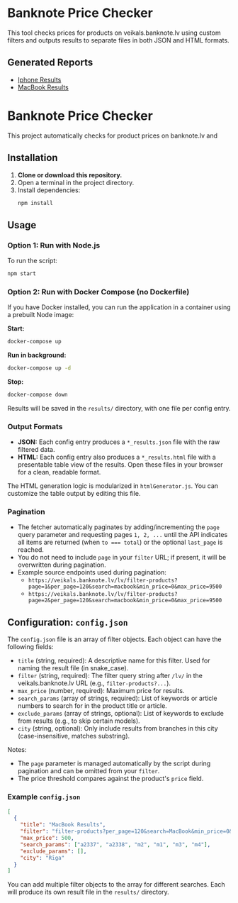 # Banknote Price Checker

This tool checks prices for products on veikals.banknote.lv using custom filters and outputs results to separate files in both JSON and HTML formats.

## Generated Reports

- [Iphone Results](./results/iphone_results.html)
- [MacBook Results](./results/macbook_results.html)

# Banknote Price Checker

This project automatically checks for product prices on banknote.lv and
## Installation

1. **Clone or download this repository.**
2. Open a terminal in the project directory.
3. Install dependencies:
   ```sh
   npm install
   ```

## Usage

### Option 1: Run with Node.js
To run the script:
```sh
npm start
```

### Option 2: Run with Docker Compose (no Dockerfile)
If you have Docker installed, you can run the application in a container using a prebuilt Node image:

**Start:**
```sh
docker-compose up
```

**Run in background:**
```sh
docker-compose up -d
```

**Stop:**
```sh
docker-compose down
```

Results will be saved in the `results/` directory, with one file per config entry.

### Output Formats
- **JSON:** Each config entry produces a `*_results.json` file with the raw filtered data.
- **HTML:** Each config entry also produces a `*_results.html` file with a presentable table view of the results. Open these files in your browser for a clean, readable format.

The HTML generation logic is modularized in `htmlGenerator.js`. You can customize the table output by editing this file.

### Pagination
- The fetcher automatically paginates by adding/incrementing the `page` query parameter and requesting pages `1, 2, ...` until the API indicates all items are returned (when `to === total`) or the optional `last_page` is reached.
- You do not need to include `page` in your `filter` URL; if present, it will be overwritten during pagination.
- Example source endpoints used during pagination:
  - `https://veikals.banknote.lv/lv/filter-products?page=1&per_page=120&search=macbook&min_price=0&max_price=9500`
  - `https://veikals.banknote.lv/lv/filter-products?page=2&per_page=120&search=macbook&min_price=0&max_price=9500`

## Configuration: `config.json`

The `config.json` file is an array of filter objects. Each object can have the following fields:

- `title` (string, required): A descriptive name for this filter. Used for naming the result file (in snake_case).
- `filter` (string, required): The filter query string after `/lv/` in the veikals.banknote.lv URL (e.g., `filter-products?...`).
- `max_price` (number, required): Maximum price for results.
- `search_params` (array of strings, required): List of keywords or article numbers to search for in the product title or article.
- `exclude_params` (array of strings, optional): List of keywords to exclude from results (e.g., to skip certain models).
- `city` (string, optional): Only include results from branches in this city (case-insensitive, matches substring).

Notes:
- The `page` parameter is managed automatically by the script during pagination and can be omitted from your `filter`.
- The price threshold compares against the product's `price` field.

### Example `config.json`
```json
[
  {
    "title": "MacBook Results",
    "filter": "filter-products?per_page=120&search=MacBook&min_price=0&max_price=9500&sort=1&item_conditions=0,2,1",
    "max_price": 500,
    "search_params": ["a2337", "a2338", "m2", "m1", "m3", "m4"],
    "exclude_params": [],
    "city": "Rīga"
  }
]
```

You can add multiple filter objects to the array for different searches. Each will produce its own result file in the `results/` directory.
